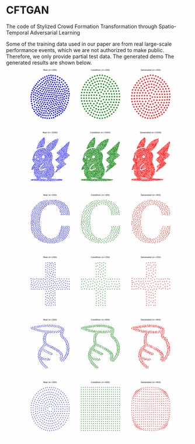 # CFTGAN
The code of Stylized Crowd Formation Transformation through Spatio-Temporal Adversarial Learning

Some of the training data used in our paper are from real large-scale performance events, which we are not authorized to make public. Therefore, we only provide partial test data.
The generated demo 
The generated results are shown below.
![Demo1](https://github.com/ydp91/CFTGAN/blob/master/demo/1.circle-star.gif)
![Demo2](https://github.com/ydp91/CFTGAN/blob/master/demo/2.pkq-pkq.gif)
![Demo3](https://github.com/ydp91/CFTGAN/blob/master/demo/3.c-r-o-w-d.gif)
![Demo4](https://github.com/ydp91/CFTGAN/blob/master/demo/4.shape.gif)
![Demo5](https://github.com/ydp91/CFTGAN/blob/master/demo/5.bird.gif)
![Demo6](https://github.com/ydp91/CFTGAN/blob/master/demo/6.circle-border.gif)

